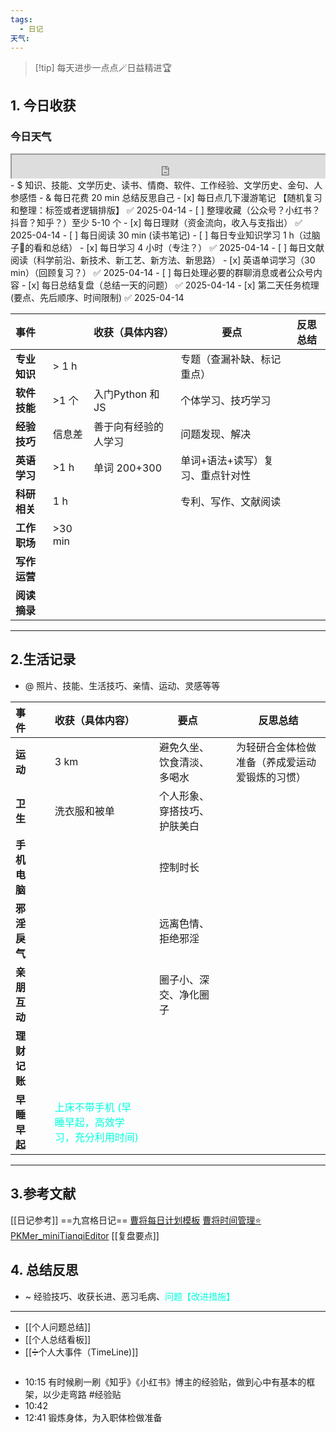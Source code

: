 ```yaml
---
tags:
  - 日记
天气:
---
```

> [!tip] 每天进步一点点🪄日益精进🏆
## 1. 今日收获

### 今日天气
<div style=" width: 100%;  height:40;overflow: hidden; "><iframe src="https://widget.pkmer.cn/free/miniTianqi?user=a2e5899e-975e-4457-afd4-ec3ff7dcbc90&select-theme=ta&theme=%E6%A0%B7%E5%BC%8F5&input-text=&theme-color=%2300FF88FF&select-icon=gif" allow="fullscreen" style=" height: 100%; width: 100%;"></iframe></div>
- $ 知识、技能、文学历史、读书、情商、软件、工作经验、文学历史、金句、人参感悟
- & 每日花费 20 min 总结反思自己 
- [x] 每日点几下漫游笔记 【随机复习和整理：标签或者逻辑排版】 ✅ 2025-04-14
- [ ] 整理收藏（公众号？小红书？抖音？知乎？）至少 5-10 个
- [x] 每日理财（资金流向，收入与支指出） ✅ 2025-04-14
- [ ] 每日阅读 30 min (读书笔记)
- [ ] 每日专业知识学习 1 h（过脑子🧠的看和总结）
- [x] 每日学习 4 小时（专注？） ✅ 2025-04-14
- [ ] 每日文献阅读（科学前沿、新技术、新工艺、新方法、新思路）
- [x] 英语单词学习（30 min）（回顾复习？） ✅ 2025-04-14
- [ ] 每日处理必要的群聊消息或者公众号内容 
- [x] 每日总结复盘（总结一天的问题） ✅ 2025-04-14
- [x] 第二天任务梳理 (要点、先后顺序、时间限制) ✅ 2025-04-14

| **事件**   |          | 收获（具体内容）      | 要点                | 反思总结 |
| :------- | -------- | :------------ | ----------------- | ---- |
| **专业知识** | \> 1 h   |               | 专题（查漏补缺、标记重点）     |      |
| **软件技能** | \>1 个    | 入门Python 和 JS | 个体学习、技巧学习         |      |
| **经验技巧** | 信息差      | 善于向有经验的人学习    | 问题发现、解决           |      |
| **英语学习** | \>1 h    | 单词 200+300    | 单词+语法+读写）复习、重点针对性 |      |
| **科研相关** | 1 h      |               | 专利、写作、文献阅读        |      |
| **工作职场** | \>30 min |               |                   |      |
| **写作运营** |          |               |                   |      |
| **阅读摘录** |          |               |                   |      |

---
## 2.生活记录
- @  照片、技能、生活技巧、亲情、运动、灵感等等

| **事件**   |     | 收获（具体内容）                                               |     | 要点             |     | 反思总结                    |
| :------- | --- | :----------------------------------------------------- | --- | -------------- | --- | ----------------------- |
| **运动**   |     | 3 km                                                   |     | 避免久坐、饮食清淡、多喝水  |     | 为轻研合金体检做准备（养成爱运动爱锻炼的习惯） |
| **卫生**   |     | 洗衣服和被单                                                 |     | 个人形象、穿搭技巧、护肤美白 |     |                         |
| **手机电脑** |     |                                                        |     | 控制时长           |     |                         |
| **邪淫戾气** |     |                                                        |     | 远离色情、拒绝邪淫      |     |                         |
| **亲朋互动** |     |                                                        |     | 圈子小、深交、净化圈子    |     |                         |
| **理财记账** |     |                                                        |     |                |     |                         |
| **早睡早起** |     | <font color="#00ffdc">上床不带手机 (早睡早起，高效学习，充分利用时间)</font> |     |                |     |                         |

---
## 3.参考文献
[[日记参考]] ==九宫格日记==
[曹将每日计划模板](https://mp.weixin.qq.com/s/8LYri0lvPV5Y8snHqvpJ5g)
[曹将时间管理⭐](https://mp.weixin.qq.com/s/Z8l7B5iOoCGtjP_KvMjMxA)
[PKMer_miniTianqiEditor](https://pkmer.cn/products/widget/miniTianqiEditor/)
[[复盘要点]]
## 4. 总结反思
- ~ 经验技巧、收获长进、恶习毛病、<font color="#00ffdc">问题【改进措施】</font>
---
- [[个人问题总结]]
- [[个人总结看板]]
- [[➗个人大事件（TimeLine)]]



```
```

- 10:15 有时候刷一刷《知乎》《小红书》博主的经验贴，做到心中有基本的框架，以少走弯路 #经验贴 
- 10:42 
- 12:41 
	锻炼身体，为入职体检做准备